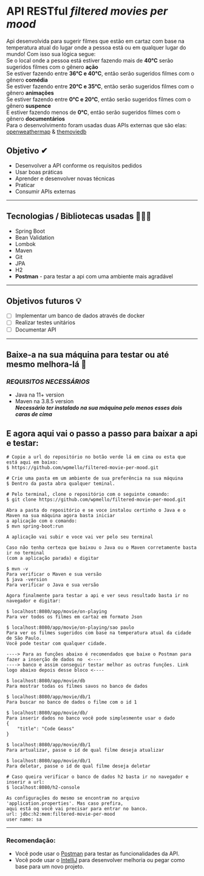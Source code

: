 # API RESTful _filtered movies per mood_
Api desenvolvida para sugerir filmes que estão em cartaz com base na temperatura atual do lugar onde a pessoa está ou em qualquer lugar do mundo! Com isso sua lógica segue: <br>
Se o local onde a pessoa está estiver fazendo mais de **40°C** serão sugeridos filmes com o gênero **ação** <br>
Se estiver fazendo entre **36°C e 40°C**, então serão sugeridos filmes com o gênero **comédia** <br>
Se estiver fazendo entre **20°C e 35°C**, então serão sugeridos filmes com o gênero **animações** <br>
Se estiver fazendo entre **0°C e 20°C**, então serão sugeridos filmes com o gênero **suspence** <br>
E estiver fazendo menos de **0°C**, então serão sugeridos filmes com o gênero **documentários** <br>
Para o desenvolvimento foram usadas duas APIs externas que são elas: [openweathermap](https://openweathermap.org/) & [themoviedb](https://www.themoviedb.org/)
## Objetivo ✔
- Desenvolver a API conforme os requisitos pedidos
- Usar boas práticas
- Aprender e desenvolver novas técnicas
- Praticar
- Consumir APIs externas
---
## Tecnologias / Bibliotecas usadas 👨🏿‍💻
- Spring Boot
- Bean Validation
- Lombok
- Maven
- Git
- JPA
- H2
- **Postman** - para testar a api com uma ambiente mais agradável 
---
## Objetivos futuros 💡
- [ ] Implementar um banco de dados através de docker
- [ ] Realizar testes unitários
- [ ] Documentar API
---
## Baixe-a na sua máquina para testar ou até mesmo melhora-lá 🤝
### **_REQUISITOS NECESSÁRIOS_**
- Java na 11+ version
- Maven na 3.8.5 version <br>
**_Necessário ter instalado na sua máquina pelo menos esses dois caras de cima_**
## E agora aqui vai o passo a passo para baixar a api e testar:

```
# Copie a url do repositório no botão verde lá em cima ou esta que está aqui em baixo:
$ https://github.com/wpmello/filtered-movie-per-mood.git

# Crie uma pasta em um ambiente de sua preferência na sua máquina
$ Dentro da pasta abra qualquer teminal.

# Pelo terminal, clone o repositório com o seguinte comando:
$ git clone https://github.com/wpmello/filtered-movie-per-mood.git

Abra a pasta do repositório e se voce instalou certinho o Java e o Maven na sua máquina agora basta iniciar
a aplicação com o comando:
$ mvn spring-boot:run

A aplicação vai subir e voce vai ver pelo seu terminal

Caso não tenha certeza que baixou o Java ou o Maven corretamente basta ir no terminal
(com a aplicação parada) e digitar

$ mvn -v
Para verificar o Maven e sua versão
$ java -version
Para verificar o Java e sua versão

Agora finalmente para testar a api e ver seus resultado basta ir no navegador e digitar:

$ localhost:8080/app/movie/on-playing
Para ver todos os filmes em cartaz em formato Json

$ localhost:8080/app/movie/on-playing/sao paulo
Para ver os filmes sugeridos com base na temperatura atual da cidade de São Paulo.
Você pode testar com qualquer cidade.

----> Para as funções abaixo é recomendados que baixe o Postman para fazer a inserção de dados no  <----
----> banco e assim conseguir testar melhor as outras funções. Link logo abaixo depois desse bloco <----

$ localhost:8080/app/movie/db
Para mostrar todas os filmes savos no banco de dados

$ localhost:8080/app/movie/db/1
Para buscar no banco de dados o filme com o id 1

$ localhost:8080/app/movie/db/
Para inserir dados no banco você pode simplesmente usar o dado 
{
    "title": "Code Geass"
}

$ localhost:8080/app/movie/db/1
Para artualizar, passe o id de qual filme deseja atualizar

$ localhost:8080/app/movie/db/1
Para deletar, passe o id de qual filme deseja deletar

# Caso queira verificar o banco de dados h2 basta ir no navegador e inserir a url:
$ localhost:8080/h2-console

As configurações do mesmo se encontram no arquivo 'application.properties'. Mas caso prefira,
aqui está oq você vai precisar para entrar no banco.
url: jdbc:h2:mem:filtered-movie-per-mood
user name: sa
```
---
### Recomendação:
- Você pode usar o [Postman](https://www.postman.com/downloads/) para testar as funcionalidades da API.
- Você pode usar o [IntelliJ](https://www.jetbrains.com/pt-br/idea/download/#section=windows) para desenvolver melhoria ou pegar como base para um novo projeto.